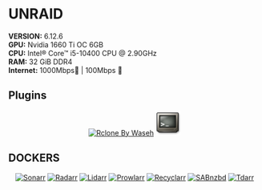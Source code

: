 # UNRAID
**VERSION:** 6.12.6<br />
**GPU:** Nvidia 1660 Ti OC 6GB<br />
**CPU:** Intel® Core™ i5-10400 CPU @ 2.90GHz<br />
**RAM:** 32 GiB DDR4<br />
**Internet:** 1000Mbps🔻 | 100Mbps 🔺

## Plugins

<p align="center">
  <a href="https://unraid.net/community/apps/c/plugins?q=rclone"><img src="https://raw.githubusercontent.com/rclone/rclone/master/graphics/logo/logo_symbol/logo_symbol_color_512px.png" width="50px" title="Rclone By Waseh" /></a>
  <a href="https://unraid.net/community/apps/c/plugins?q=user+scripts"><img src="https://raw.githubusercontent.com/Squidly271/user.scripts/master/source/user.scripts/usr/local/emhttp/plugins/user.scripts/images/user.scripts.png" width="50px" title="User Scripts By Andrew Zawadzki" /></a>
</p>

## DOCKERS
<p align="center">
  <a href="https://unraid.net/community/apps?q=Sonarr(https%3A%2F%2Fsonarr.tv%2F)+(formerly+NZBdrone)"><img src="https://avatars.githubusercontent.com/u/1082903?s=200&v=4" width="50px" title="Sonarr" /></a>
  <a href="https://unraid.net/community/apps/c/mediaapp-video?q=Radarr%28https%3A%2F%2Fgithub.com%2FRadarr%2FRadarr%29+-+A+fork+of+Sonarr+to+work+with+movies+%C3%A0+la+Couchpotato"><img src="https://avatars.githubusercontent.com/u/25025331?s=200&v=4" width="50px" title="Radarr" /></a>
  <a href="https://unraid.net/community/apps?q=Lidarr%28https%3A%2F%2Fgithub.com%2Flidarr%2FLidarr%29+i"><img src="https://avatars.githubusercontent.com/u/28475832?s=200&v=4" width="50px" title="Lidarr" /></a>
  <a href="https://unraid.net/community/apps?q=Prowlarr%28https%3A%2F%2Fgithub.com%2FProwlarr%2FProwlarr%29"><img src="https://avatars.githubusercontent.com/u/73049443?s=200&v=4" width="50px" title="Prowlarr" /></a>
  <a href="https://unraid.net/community/apps?q=recyclarr"><img src="https://avatars.githubusercontent.com/u/105823709?s=200&v=4" width="50px" title="Recyclarr" /></a>
  <a href="https://unraid.net/community/apps?q=Sabnzbd(http%3A%2F%2Fsabnzbd.org%2F)"><img src="https://avatars.githubusercontent.com/u/960698?s=200&v=4" width="50px" title="SABnzbd" /></a>
  <a href="https://unraid.net/community/apps?q=tdarr"><img src="https://avatars.githubusercontent.com/u/43864057?v=4" width="50px" title="Tdarr" /></a>
  
</p>
